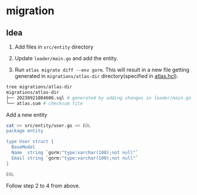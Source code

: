 # migration

## Idea

1. Add files in `src/entity` directory
2. Update `loader/main.go` and add the entity.

3. Run `atlas migrate diff --env gorm`. This will result in a new file getting generated in `migrations/atlas-dir` directory(specified in [atlas.hcl](./atlas.hcl)).

```sh
tree migrations/atlas-dir
migrations/atlas-dir
├── 20230921084606.sql # generated by adding changes in loader/main.go file
└── atlas.sum # checksum file
```

Add a new entity

```sh
cat >> src/entity/user.go << EOL
package entity

type User struct {
  BaseModel
  Name  string `gorm:"type:varchar(100);not null"`
  Email string `gorm:"type:varchar(100);not null"`
}

EOL
```

Follow step 2 to 4 from above.
